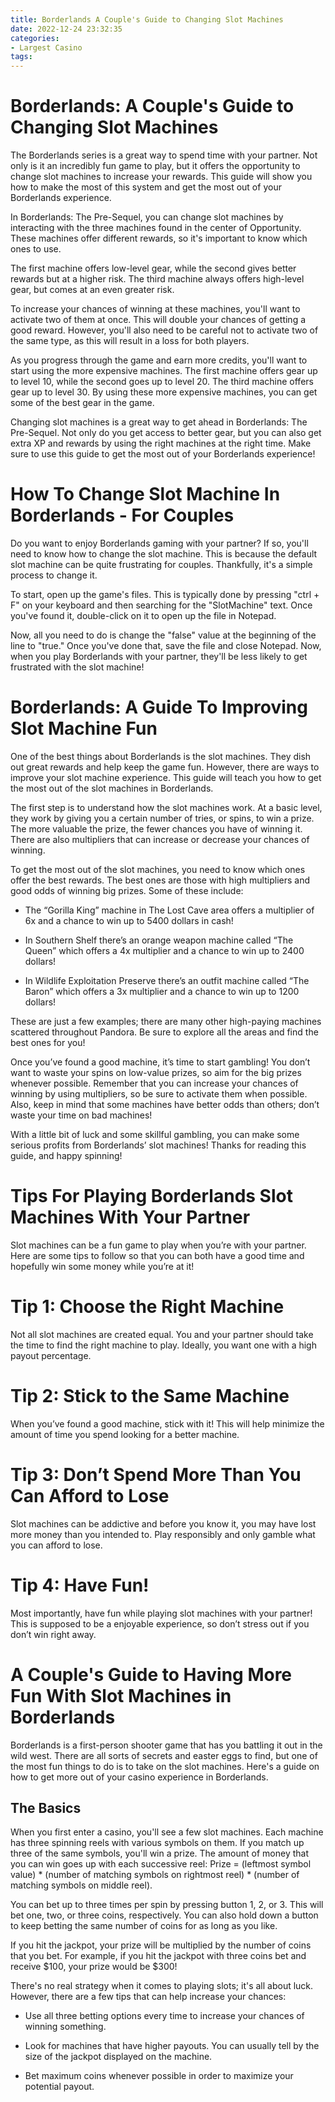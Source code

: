 ```yaml
---
title: Borderlands A Couple's Guide to Changing Slot Machines
date: 2022-12-24 23:32:35
categories:
- Largest Casino
tags:
---
```



#  Borderlands: A Couple's Guide to Changing Slot Machines

The Borderlands series is a great way to spend time with your partner. Not only is it an incredibly fun game to play, but it offers the opportunity to change slot machines to increase your rewards. This guide will show you how to make the most of this system and get the most out of your Borderlands experience.

In Borderlands: The Pre-Sequel, you can change slot machines by interacting with the three machines found in the center of Opportunity. These machines offer different rewards, so it's important to know which ones to use.

The first machine offers low-level gear, while the second gives better rewards but at a higher risk. The third machine always offers high-level gear, but comes at an even greater risk.

To increase your chances of winning at these machines, you'll want to activate two of them at once. This will double your chances of getting a good reward. However, you'll also need to be careful not to activate two of the same type, as this will result in a loss for both players.

As you progress through the game and earn more credits, you'll want to start using the more expensive machines. The first machine offers gear up to level 10, while the second goes up to level 20. The third machine offers gear up to level 30. By using these more expensive machines, you can get some of the best gear in the game.

Changing slot machines is a great way to get ahead in Borderlands: The Pre-Sequel. Not only do you get access to better gear, but you can also get extra XP and rewards by using the right machines at the right time. Make sure to use this guide to get the most out of your Borderlands experience!

#  How To Change Slot Machine In Borderlands - For Couples

Do you want to enjoy Borderlands gaming with your partner? If so, you'll need to know how to change the slot machine. This is because the default slot machine can be quite frustrating for couples. Thankfully, it's a simple process to change it.

To start, open up the game's files. This is typically done by pressing "ctrl + F" on your keyboard and then searching for the "SlotMachine" text. Once you've found it, double-click on it to open up the file in Notepad.

Now, all you need to do is change the "false" value at the beginning of the line to "true." Once you've done that, save the file and close Notepad. Now, when you play Borderlands with your partner, they'll be less likely to get frustrated with the slot machine!

#  Borderlands: A Guide To Improving Slot Machine Fun

One of the best things about Borderlands is the slot machines. They dish out great rewards and help keep the game fun. However, there are ways to improve your slot machine experience. This guide will teach you how to get the most out of the slot machines in Borderlands.

The first step is to understand how the slot machines work. At a basic level, they work by giving you a certain number of tries, or spins, to win a prize. The more valuable the prize, the fewer chances you have of winning it. There are also multipliers that can increase or decrease your chances of winning.

To get the most out of the slot machines, you need to know which ones offer the best rewards. The best ones are those with high multipliers and good odds of winning big prizes. Some of these include:

* The “Gorilla King” machine in The Lost Cave area offers a multiplier of 6x and a chance to win up to 5400 dollars in cash!

* In Southern Shelf there’s an orange weapon machine called “The Queen” which offers a 4x multiplier and a chance to win up to 2400 dollars!

* In Wildlife Exploitation Preserve there’s an outfit machine called “The Baron” which offers a 3x multiplier and a chance to win up to 1200 dollars!

These are just a few examples; there are many other high-paying machines scattered throughout Pandora. Be sure to explore all the areas and find the best ones for you!

Once you’ve found a good machine, it’s time to start gambling! You don’t want to waste your spins on low-value prizes, so aim for the big prizes whenever possible. Remember that you can increase your chances of winning by using multipliers, so be sure to activate them when possible. Also, keep in mind that some machines have better odds than others; don’t waste your time on bad machines!

With a little bit of luck and some skillful gambling, you can make some serious profits from Borderlands’ slot machines! Thanks for reading this guide, and happy spinning!

#  Tips For Playing Borderlands Slot Machines With Your Partner

Slot machines can be a fun game to play when you’re with your partner. Here are some tips to follow so that you can both have a good time and hopefully win some money while you’re at it!

# Tip 1: Choose the Right Machine

Not all slot machines are created equal. You and your partner should take the time to find the right machine to play. Ideally, you want one with a high payout percentage.

# Tip 2: Stick to the Same Machine

When you’ve found a good machine, stick with it! This will help minimize the amount of time you spend looking for a better machine.

# Tip 3: Don’t Spend More Than You Can Afford to Lose

Slot machines can be addictive and before you know it, you may have lost more money than you intended to. Play responsibly and only gamble what you can afford to lose.

# Tip 4: Have Fun!

Most importantly, have fun while playing slot machines with your partner! This is supposed to be a enjoyable experience, so don’t stress out if you don’t win right away.

#  A Couple's Guide to Having More Fun With Slot Machines in Borderlands

Borderlands is a first-person shooter game that has you battling it out in the wild west. There are all sorts of secrets and easter eggs to find, but one of the most fun things to do is to take on the slot machines. Here's a guide on how to get more out of your casino experience in Borderlands.

## The Basics

When you first enter a casino, you'll see a few slot machines. Each machine has three spinning reels with various symbols on them. If you match up three of the same symbols, you'll win a prize. The amount of money that you can win goes up with each successive reel: Prize = (leftmost symbol value) * (number of matching symbols on rightmost reel) * (number of matching symbols on middle reel).

You can bet up to three times per spin by pressing button 1, 2, or 3. This will bet one, two, or three coins, respectively. You can also hold down a button to keep betting the same number of coins for as long as you like.

If you hit the jackpot, your prize will be multiplied by the number of coins that you bet. For example, if you hit the jackpot with three coins bet and receive $100, your prize would be $300!

There's no real strategy when it comes to playing slots; it's all about luck. However, there are a few tips that can help increase your chances:

* Use all three betting options every time to increase your chances of winning something.

* Look for machines that have higher payouts. You can usually tell by the size of the jackpot displayed on the machine.

* Bet maximum coins whenever possible in order to maximize your potential payout.